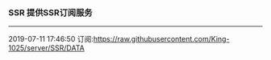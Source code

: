 ### SSR 提供SSR订阅服务
---
2019-07-11 17:46:50 订阅:https://raw.githubusercontent.com/King-1025/server/SSR/DATA
